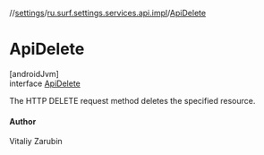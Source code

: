 //[settings](../../../index.md)/[ru.surf.settings.services.api.impl](../index.md)/[ApiDelete](index.md)

# ApiDelete

[androidJvm]\
interface [ApiDelete](index.md)

The HTTP DELETE request method deletes the specified resource.

#### Author

Vitaliy Zarubin
